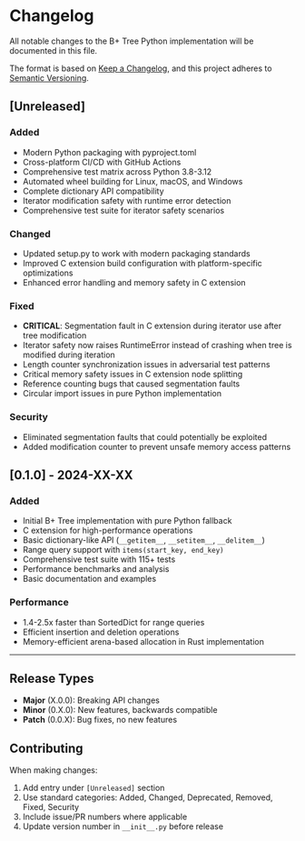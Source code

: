 # Changelog

All notable changes to the B+ Tree Python implementation will be documented in this file.

The format is based on [Keep a Changelog](https://keepachangelog.com/en/1.0.0/),
and this project adheres to [Semantic Versioning](https://semver.org/spec/v2.0.0.html).

## [Unreleased]

### Added
- Modern Python packaging with pyproject.toml
- Cross-platform CI/CD with GitHub Actions
- Comprehensive test matrix across Python 3.8-3.12
- Automated wheel building for Linux, macOS, and Windows
- Complete dictionary API compatibility
- Iterator modification safety with runtime error detection
- Comprehensive test suite for iterator safety scenarios

### Changed
- Updated setup.py to work with modern packaging standards
- Improved C extension build configuration with platform-specific optimizations
- Enhanced error handling and memory safety in C extension

### Fixed
- **CRITICAL**: Segmentation fault in C extension during iterator use after tree modification
- Iterator safety now raises RuntimeError instead of crashing when tree is modified during iteration
- Length counter synchronization issues in adversarial test patterns
- Critical memory safety issues in C extension node splitting
- Reference counting bugs that caused segmentation faults
- Circular import issues in pure Python implementation

### Security
- Eliminated segmentation faults that could potentially be exploited
- Added modification counter to prevent unsafe memory access patterns

## [0.1.0] - 2024-XX-XX

### Added
- Initial B+ Tree implementation with pure Python fallback
- C extension for high-performance operations
- Basic dictionary-like API (`__getitem__`, `__setitem__`, `__delitem__`)
- Range query support with `items(start_key, end_key)`
- Comprehensive test suite with 115+ tests
- Performance benchmarks and analysis
- Basic documentation and examples

### Performance
- 1.4-2.5x faster than SortedDict for range queries
- Efficient insertion and deletion operations
- Memory-efficient arena-based allocation in Rust implementation

---

## Release Types

- **Major** (X.0.0): Breaking API changes
- **Minor** (0.X.0): New features, backwards compatible
- **Patch** (0.0.X): Bug fixes, no new features

## Contributing

When making changes:
1. Add entry under `[Unreleased]` section
2. Use standard categories: Added, Changed, Deprecated, Removed, Fixed, Security
3. Include issue/PR numbers where applicable
4. Update version number in `__init__.py` before release